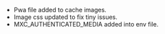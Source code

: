 - Pwa file added to cache images.
- Image css updated to fix tiny issues.
- MXC_AUTHENTICATED_MEDIA added into env file.
